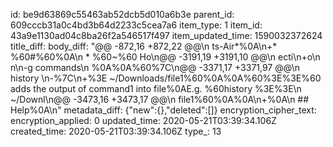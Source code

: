 id: be9d63869c55463ab52dcb5d010a6b3e
parent_id: 609cccb31a0c4bd3b64d2233c5cea7a6
item_type: 1
item_id: 43a9e1130ad04c8ba26f2a546517f497
item_updated_time: 1590032372624
title_diff: 
body_diff: "@@ -872,16 +872,22 @@\n ts-Air*%0A\n+* %60#%60%0A\n * %60~%60 Ho\n@@ -3191,19 +3191,10 @@\n ecti\n+o\n n\n-g commands\n %0A%0A%60%7C\n@@ -3371,17 +3371,97 @@\n history \n-%7C\n+%3E ~/Downloads/file1%60%0A%0A%60%3E%3E%60 adds the output of command1 into file%0AE.g. %60history %3E%3E\n  ~/Downl\n@@ -3473,16 +3473,17 @@\n file1%60%0A%0A\n+%0A\n ## Help%0A\n"
metadata_diff: {"new":{},"deleted":[]}
encryption_cipher_text: 
encryption_applied: 0
updated_time: 2020-05-21T03:39:34.106Z
created_time: 2020-05-21T03:39:34.106Z
type_: 13